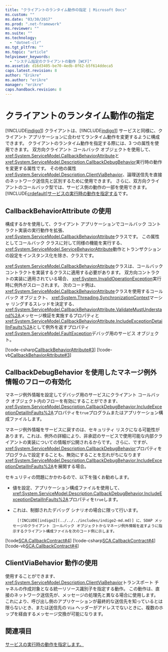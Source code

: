```yaml
---
title: "クライアントのランタイム動作の指定 | Microsoft Docs"
ms.custom: ""
ms.date: "03/30/2017"
ms.prod: ".net-framework"
ms.reviewer: ""
ms.suite: ""
ms.technology: 
  - "dotnet-clr"
ms.tgt_pltfrm: ""
ms.topic: "article"
helpviewer_keywords: 
  - "システム指定のクライアントの動作 [WCF]"
ms.assetid: d16d3405-be70-4edb-8f62-b5f614ddeca5
caps.latest.revision: 8
author: "Erikre"
ms.author: "erikre"
manager: "erikre"
caps.handback.revision: 8
---
```

# クライアントのランタイム動作の指定
[!INCLUDE[indigo1](../../../includes/indigo1-md.md)] クライアントは、[!INCLUDE[indigo1](../../../includes/indigo1-md.md)] サービスと同様に、クライアント アプリケーションに合わせてランタイム動作を変更するように構成できます。 クライアントのランタイム動作を指定する際には、3 つの属性を使用できます。 双方向クライアント コールバック オブジェクトを使用して、 <xref:System.ServiceModel.CallbackBehaviorAttribute>と<xref:System.ServiceModel.Description.CallbackDebugBehavior>実行時の動作を変更する属性です。 その他の属性<xref:System.ServiceModel.Description.ClientViaBehavior>、論理送信先を直接のネットワーク送信先と区別するために使用できます。 さらに、双方向クライアントのコールバック型では、サービス側の動作の一部を使用できます。 [!INCLUDE[crdefault](../../../includes/crdefault-md.md)][サービスの実行時の動作を指定する](../../../docs/framework/wcf/specifying-service-run-time-behavior.md)です。  
  
## <a name="using-the-callbackbehaviorattribute"></a>CallbackBehaviorAttribute の使用  
 構成するかを使用して、クライアント アプリケーションでコールバック コントラクト実装の実行動作を拡張、 <xref:System.ServiceModel.CallbackBehaviorAttribute>クラスです。 この属性としてコールバック クラスに対して同様の機能を実行する、 <xref:System.ServiceModel.ServiceBehaviorAttribute>動作とトランザクションの設定をインスタンス化を除き、クラスです。  
  
 <xref:System.ServiceModel.CallbackBehaviorAttribute>クラスは、コールバック コントラクトを実装するクラスに適用する必要があります。 双方向コントラクトの実装に適用されている場合、 <xref:System.InvalidOperationException>実行時に例外がスローされます。 次のコード例は、 <xref:System.ServiceModel.CallbackBehaviorAttribute>クラスを使用するコールバック オブジェクト、 <xref:System.Threading.SynchronizationContext>マーシャ リングするスレッドを決定する、 <xref:System.ServiceModel.CallbackBehaviorAttribute.ValidateMustUnderstand%2A>メッセージ検証を実施するプロパティと<xref:System.ServiceModel.CallbackBehaviorAttribute.IncludeExceptionDetailInFaults%2A>として例外を返すプロパティ<xref:System.ServiceModel.FaultException>デバッグ用のサービス オブジェクト。  
  
 [!code-csharp[CallbackBehaviorAttribute#3](../../../samples/snippets/csharp/VS_Snippets_CFX/callbackbehaviorattribute/cs/client.cs#3)]
 [!code-vb[CallbackBehaviorAttribute#3](../../../samples/snippets/visualbasic/VS_Snippets_CFX/callbackbehaviorattribute/vb/client.vb#3)]  
  
## <a name="using-callbackdebugbehavior-to-enable-the-flow-of-managed-exception-information"></a>CallbackDebugBehavior を使用したマネージ例外情報のフローの有効化  
 マネージ例外情報を設定してデバッグ用のサービスにクライアント コールバック オブジェクト内のフローを有効にすることができます、 <xref:System.ServiceModel.Description.CallbackDebugBehavior.IncludeExceptionDetailInFaults%2A>プロパティを`true`プログラムまたはアプリケーション構成ファイルします。  
  
 マネージ例外情報をサービスに戻すのは、セキュリティ リスクになる可能性があります。これは、例外の詳細により、非承認のサービスで使用可能な内部クライアントの実装についての情報が公開されるからです。 さらに、ですが、 <xref:System.ServiceModel.Description.CallbackDebugBehavior>プロパティをプログラムで設定することも、無効にすることを忘れがちになります<xref:System.ServiceModel.Description.CallbackDebugBehavior.IncludeExceptionDetailInFaults%2A>を展開する場合。  
  
 セキュリティの問題にかかわるので、以下を強くお勧めします。  
  
-   値を設定、アプリケーション構成ファイルを使用して、 <xref:System.ServiceModel.Description.CallbackDebugBehavior.IncludeExceptionDetailInFaults%2A>プロパティを`true`します。  
  
-   これは、制御されたデバッグ シナリオの場合に限って行います。  
  
 
          [!INCLUDE[indigo2](../../../includes/indigo2-md.md)] に、SOAP メッセージのクライアント コールバック オブジェクトからマネージ例外情報を返すように指示するクライアント構成ファイルを次のコード例に示します。  
  
 [!code[SCA.CallbackContract#4](../../../samples/snippets/common/VS_Snippets_CFX/sca.callbackcontract/common/client.exe.config#4)]
 [!code-csharp[SCA.CallbackContract#4](../../../samples/snippets/csharp/VS_Snippets_CFX/sca.callbackcontract/cs/client.exe.config#4)]
 [!code-vb[SCA.CallbackContract#4](../../../samples/snippets/visualbasic/VS_Snippets_CFX/sca.callbackcontract/vb/client.exe.config#4)]  
  
## <a name="using-the-clientviabehavior-behavior"></a>ClientViaBehavior 動作の使用  
 使用することができます、 <xref:System.ServiceModel.Description.ClientViaBehavior>トランスポート チャネルの作成対象となる統一リソース識別子を指定する動作。 この動作は、直接のネットワーク送信先が、メッセージの処理先と異なる場合に使用します。 これにより、呼び出し側のアプリケーションが最終的な送信先を知っているとは限らないとき、または送信先の `Via` ヘッダーがアドレスでないときに、複数のホップを経由するメッセージ交換が可能になります。  
  
## <a name="see-also"></a>関連項目  
 [サービスの実行時の動作を指定します。](../../../docs/framework/wcf/specifying-service-run-time-behavior.md)